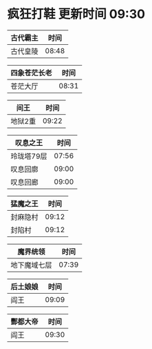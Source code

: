 # 疯狂打鞋 更新时间 09:30

| 古代霸主   | 时间    |
|--------|-------|
| 古代皇陵 | 08:48 |

| 四象苍茫长老   | 时间    |
|--------|-------|
| 苍茫大厅 | 08:31 |

| 间王   | 时间    |
|--------|-------|
| 地狱2重 | 09:22 |

| 叹息之王   | 时间    |
|--------|-------|
| 玲珑塔79层 | 07:56 |
| 叹息回廓 | 09:00 |
| 叹息回廊 | 09:00 |

| 猛魔之王   | 时间    |
|--------|-------|
| 封麻隐村 | 09:12 |
| 封陷村 | 09:12 |

| 魔界统领   | 时间    |
|--------|-------|
| 地下魔域七层 | 07:39 |

| 后土娘娘   | 时间    |
|--------|-------|
| 阎王 | 09:09 |

| 酆都大帝   | 时间    |
|--------|-------|
| 阎王 | 09:30 |